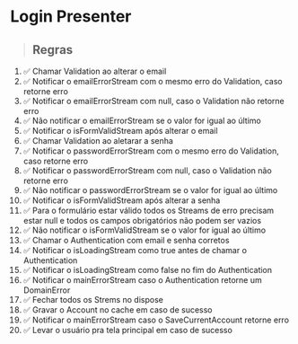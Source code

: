 # Login Presenter

> ## Regras
1.  ✅ Chamar Validation ao alterar o email
2.  ✅ Notificar o emailErrorStream com o mesmo erro do Validation, caso retorne erro
3.  ✅ Notificar o emailErrorStream com null, caso o Validation não retorne erro
4.  ✅ Não notificar o emailErrorStream se o valor for igual ao último
5.  ✅ Notificar o isFormValidStream após alterar o email
6.  ✅ Chamar Validation ao aletarar a senha
7.  ✅ Notificar o passwordErrorStream com o mesmo erro do Validation, caso retorne erro
8.  ✅ Notificar o passwordErrorStream com null, caso o Validation não retorne erro
9.  ✅ Não notificar o passwordErrorStream se o valor for igual ao último
10.  ✅ Notificar o isFormValidStream após alterar a senha
11.  ✅ Para o formulário estar válido todos os Streams de erro precisam estar null e todos os campos obrigatórios não podem ser vazios
12.  ✅ Não notificar o isFormValidStream se o valor for igual ao último
13.  ✅ Chamar o Authentication com email e senha corretos
14.  ✅ Notificar o isLoadingStream como true antes de chamar o Authentication
15.  ✅ Notificar o isLoadingStream como false no fim do Authentication
16.  ✅  Notificar o mainErrorStream caso o Authentication retorne um DomainError
17.  ✅ Fechar todos os Strems no dispose
18.  ✅ Gravar o Account no cache em caso de sucesso
19.  ✅ Notificar o mainErrorStream caso o SaveCurrentAccount retorne erro
20.  ✅ Levar o usuário pra tela principal em caso de sucesso